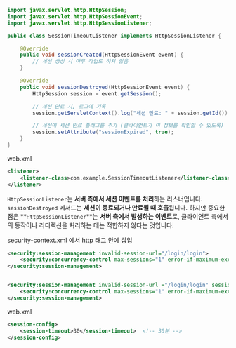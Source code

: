 

```java
import javax.servlet.http.HttpSession;
import javax.servlet.http.HttpSessionEvent;
import javax.servlet.http.HttpSessionListener;

public class SessionTimeoutListener implements HttpSessionListener {

    @Override
    public void sessionCreated(HttpSessionEvent event) {
        // 세션 생성 시 아무 작업도 하지 않음
    }

    @Override
    public void sessionDestroyed(HttpSessionEvent event) {
        HttpSession session = event.getSession();

        // 세션 만료 시, 로그에 기록
        session.getServletContext().log("세션 만료: " + session.getId());

        // 세션에 세션 만료 플래그를 추가 (클라이언트가 이 정보를 확인할 수 있도록)
        session.setAttribute("sessionExpired", true);
    }
}
```

web.xml
```xml
<listener>
    <listener-class>com.example.SessionTimeoutListener</listener-class>
</listener>
```



`HttpSessionListener`는 **서버 측에서 세션 이벤트를 처리**하는 리스너입니다. `sessionDestroyed` 메서드는 **세션이 종료되거나 만료될 때 호출**됩니다. 하지만 중요한 점은 **`HttpSessionListener`**는 **서버 측에서 발생하는 이벤트**로, 클라이언트 측에서의 동작이나 리디렉션을 처리하는 데는 적합하지 않다는 것입니다.




security-context.xml 에서 http 태그 안에 삽입
```xml
<security:session-management invalid-session-url="/login/login">  
    <security:concurrency-control max-sessions="1" error-if-maximum-exceeded="true" />  
</security:session-management>


<security:session-management invalid-session-url ="/login/login" session-fixation-protection="migrateSession">  
    <security:concurrency-control max-sessions="1" error-if-maximum-exceeded="false" />  
</security:session-management>
```


web.xml
```xml
<session-config>  
    <session-timeout>30</session-timeout>  <!-- 30분 -->  
</session-config>
```



